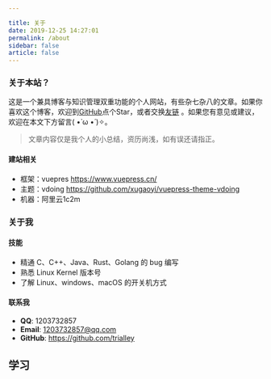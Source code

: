 ```yaml
---

title: 关于
date: 2019-12-25 14:27:01
permalink: /about
sidebar: false
article: false
---
```


### 关于本站？

这是一个兼具博客与知识管理双重功能的个人网站，有些杂七杂八的文章。如果你喜欢这个博客，欢迎到[GitHub](https://github.com/trialley/notes)点个Star，或者交换[友链](/friends/) 。如果您有意见或建议，欢迎在本文下方留言( •̀ ω •́ )✧。

> 文章内容仅是我个人的小总结，资历尚浅，如有误还请指正。

#### 建站相关
- 框架：vuepres https://www.vuepress.cn/
- 主题：vdoing https://github.com/xugaoyi/vuepress-theme-vdoing
- 机器：阿里云1c2m

### 关于我



#### 技能

* 精通 C、C++、Java、Rust、Golang 的 bug 编写
* 熟悉 Linux Kernel 版本号
* 了解 Linux、windows、macOS 的开关机方式

#### 联系我

- **QQ**: <a :href="qqUrl" class='qq'>1203732857</a>
- **Email**:  <a href="mailto:1203732857@qq.com">1203732857@qq.com</a>
- **GitHub**: <https://github.com/trialley>

## 学习





<script>
  export default {
    data(){
      return {
        qqUrl: 'tencent://message/?uin=1203732857&Site=&Menu=yes'
      }
    },
    mounted(){
      const flag =  navigator.userAgent.match(/(phone|pad|pod|iPhone|iPod|ios|iPad|Android|Mobile|BlackBerry|IEMobile|MQQBrowser|JUC|Fennec|wOSBrowser|BrowserNG|WebOS|Symbian|Windows Phone)/i);
      if(flag){
        this.qqUrl = 'mqqwpa://im/chat?chat_type=wpa&uin=1203732857&version=1&src_type=web&web_src=oicqzone.com'
      }
    }
  }
</script>

